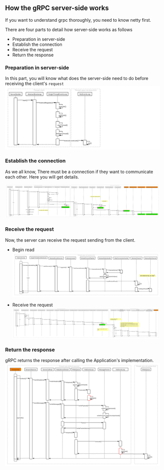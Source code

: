 ## How the gRPC server-side works

If you want to understand grpc thoroughly, you need to know netty first.

There are four parts to detail how server-side works as follows

+ Preparation in server-side
+ Establish the connection
+ Receive the request
+ Return the response

### Preparation in server-side

In this part, you will know what does the server-side need to do before receiving the client's `request`
![Preparation](how-to-work-in-server-side/how-to-handle-a-request-in-grpc-server-side-preparation.svg)

### Establish the connection

As we all know, There must be a connection if they want to communicate each other. Here you will get details.

![Register](how-to-work-in-server-side/how-to-handle-a-request-in-grpc-server-side-register.svg)

### Receive the request

Now, the server can receive the request sending from the client.

+ Begin read
![Begin Read](how-to-work-in-server-side/how-to-handle-a-request-in-grpc-server-side-beginread.svg)
  
+ Receive the request
![Receive the request](how-to-work-in-server-side/how-to-handle-a-request-in-grpc-server-side-request.svg)
  
### Return the response

gRPC returns the response after calling the Application's implementation.
![Return the response](how-to-work-in-server-side/how-to-handle-a-request-in-grpc-server-side-response.svg)


